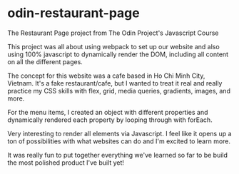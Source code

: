 # odin-restaurant-page
The Restaurant Page project from The Odin Project's Javascript Course

This project was all about using webpack to set up our website and also using 100% javascript to dynamically render the DOM, including all content on all the different pages.

The concept for this website was a cafe based in Ho Chi Minh City, Vietnam. It's a fake restaurant/cafe, but I wanted to treat it real and really practice my CSS  skills with flex, grid, media queries, gradients, images, and more. 

For the menu items, I created an object with different properties and dynamically rendered each property by looping through with forEach. 

Very interesting to render all elements via Javascript. I feel like it opens up a ton of possibilities with what websites can do and I'm excited to learn more.

It was really fun to put together everything we've learned so far to be build the most polished product I've built yet!